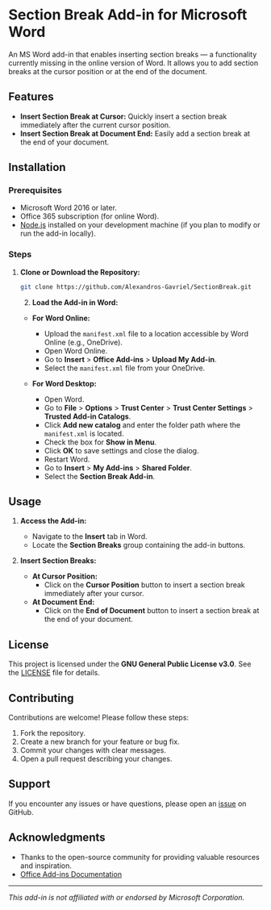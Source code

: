 # Section Break Add-in for Microsoft Word

An MS Word add-in that enables inserting section breaks — a functionality currently missing in the online version of Word. It allows you to add section breaks at the cursor position or at the end of the document.

## Features

- **Insert Section Break at Cursor:** Quickly insert a section break immediately after the current cursor position.
- **Insert Section Break at Document End:** Easily add a section break at the end of your document.

## Installation

### Prerequisites

- Microsoft Word 2016 or later.
- Office 365 subscription (for online Word).
- [Node.js](https://nodejs.org/) installed on your development machine (if you plan to modify or run the add-in locally).

### Steps

1. **Clone or Download the Repository:**

   ```bash
   git clone https://github.com/Alexandros-Gavriel/SectionBreak.git
   ```

   2. **Load the Add-in in Word:**

   - **For Word Online:**
     - Upload the `manifest.xml` file to a location accessible by Word Online (e.g., OneDrive).
     - Open Word Online.
     - Go to **Insert** > **Office Add-ins** > **Upload My Add-in**.
     - Select the `manifest.xml` file from your OneDrive.

   - **For Word Desktop:**
     - Open Word.
     - Go to **File** > **Options** > **Trust Center** > **Trust Center Settings** > **Trusted Add-in Catalogs**.
     - Click **Add new catalog** and enter the folder path where the `manifest.xml` is located.
     - Check the box for **Show in Menu**.
     - Click **OK** to save settings and close the dialog.
     - Restart Word.
     - Go to **Insert** > **My Add-ins** > **Shared Folder**.
     - Select the **Section Break Add-in**.

## Usage

1. **Access the Add-in:**

   - Navigate to the **Insert** tab in Word.
   - Locate the **Section Breaks** group containing the add-in buttons.

2. **Insert Section Breaks:**

   - **At Cursor Position:**
     - Click on the **Cursor Position** button to insert a section break immediately after your cursor.
   - **At Document End:**
     - Click on the **End of Document** button to insert a section break at the end of your document.

## License

This project is licensed under the **GNU General Public License v3.0**. See the [LICENSE](LICENSE) file for details.

## Contributing

Contributions are welcome! Please follow these steps:

1. Fork the repository.
2. Create a new branch for your feature or bug fix.
3. Commit your changes with clear messages.
4. Open a pull request describing your changes.

## Support

If you encounter any issues or have questions, please open an [issue](https://github.com/Alexandros-Gavriel/SectionBreak/issues) on GitHub.

## Acknowledgments

- Thanks to the open-source community for providing valuable resources and inspiration.
- [Office Add-ins Documentation](https://docs.microsoft.com/en-us/office/dev/add-ins/)

---

*This add-in is not affiliated with or endorsed by Microsoft Corporation.*
